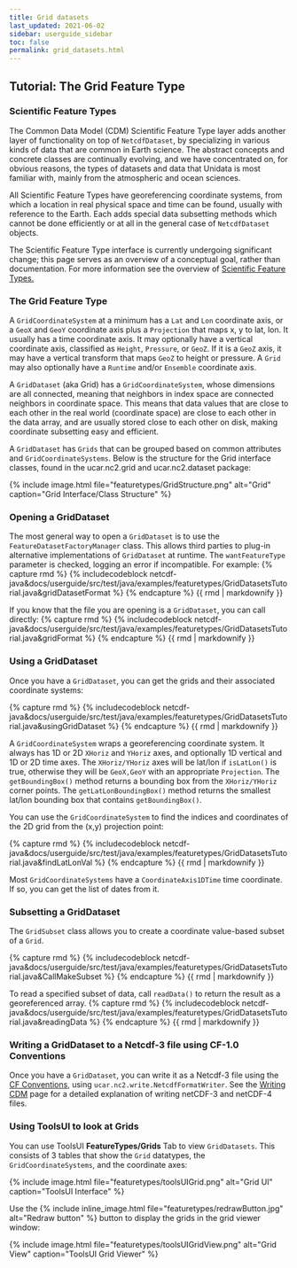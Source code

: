 ```yaml
---
title: Grid datasets
last_updated: 2021-06-02
sidebar: userguide_sidebar
toc: false
permalink: grid_datasets.html
---
```

## Tutorial: The Grid Feature Type

### Scientific Feature Types
The Common Data Model (CDM) Scientific Feature Type layer adds another layer of functionality on top of `NetcdfDataset`, by specializing in various kinds of data that are common in Earth science. The abstract concepts and concrete classes are continually evolving, and we have concentrated on, for obvious reasons, the types of datasets and data that Unidata is most familiar with, mainly from the atmospheric and ocean sciences.

All Scientific Feature Types have georeferencing coordinate systems, from which a location in real physical space and time can be found, usually with reference to the Earth. Each adds special data subsetting methods which cannot be done efficiently or at all in the general case of `NetcdfDataset` objects.

The Scientific Feature Type interface is currently undergoing significant change; this page serves as an overview of a conceptual goal, rather than documentation. For more information see the overview of 
[Scientific Feature Types.](https://docs.unidata.ucar.edu/netcdf-java/current/userguide/feature_datasets.html )

### The Grid Feature Type
A `GridCoordinateSystem` at a minimum has a `Lat` and `Lon` coordinate axis, or a `GeoX` and `GeoY` coordinate axis plus a `Projection` that maps x, y to lat, lon. It usually has a time coordinate axis. It may optionally have a vertical coordinate axis, classified as `Height`, `Pressure`, or `GeoZ`. If it is a `GeoZ` axis, it may have a vertical transform that maps `GeoZ` to height or pressure. A `Grid` may also optionally have a `Runtime` and/or `Ensemble` coordinate axis.

A `GridDataset` (aka Grid) has a `GridCoordinateSystem`, whose dimensions are all connected, meaning that neighbors in index space are connected neighbors in coordinate space. This means that data values that are close to each other in the real world (coordinate space) are close to each other in the data array, and are usually stored close to each other on disk, making coordinate subsetting easy and efficient.

A `GridDataset` has `Grids` that can be grouped based on common attributes and `GridCoordinateSystems`. Below is the structure for the Grid interface classes, found in the ucar.nc2.grid and ucar.nc2.dataset package:

{% include image.html file="featuretypes/GridStructure.png" alt="Grid" caption="Grid Interface/Class Structure" %}

### Opening a GridDataset


The most general way to open a `GridDataset` is to use the `FeatureDatasetFactoryManager` class. This allows third parties to plug-in alternative implementations of `GridDataset` at runtime. The `wantFeatureType` parameter is checked, logging an error if incompatible. For example:
{% capture rmd %}
{% includecodeblock netcdf-java&docs/userguide/src/test/java/examples/featuretypes/GridDatasetsTutorial.java&gridDatasetFormat %}
{% endcapture %}
{{ rmd | markdownify }}

  
If you know that the file you are opening is a `GridDataset`, you can call directly:
{% capture rmd %}
{% includecodeblock netcdf-java&docs/userguide/src/test/java/examples/featuretypes/GridDatasetsTutorial.java&gridFormat %}
{% endcapture %}
{{ rmd | markdownify }}

### Using a GridDataset

Once you have a `GridDataset`, you can get the grids and their associated coordinate systems:

{% capture rmd %}
{% includecodeblock netcdf-java&docs/userguide/src/test/java/examples/featuretypes/GridDatasetsTutorial.java&usingGridDataset %}
{% endcapture %}
{{ rmd | markdownify }}
 
A `GridCoordinateSystem` wraps a georeferencing coordinate system. It always has 1D or 2D `XHoriz` and `YHoriz` axes, and optionally 1D vertical and 1D or 2D time axes. The `XHoriz/YHoriz` axes will be lat/lon if `isLatLon()` is true, otherwise they will be `GeoX,GeoY` with an appropriate `Projection`. The `getBoundingBox()` method returns a bounding box from the `XHoriz/YHoriz` corner points. The `getLatLonBoundingBox()` method returns the smallest lat/lon bounding box that contains `getBoundingBox()`.

You can use the `GridCoordinateSystem` to find the indices and coordinates of the 2D grid from the (x,y) projection point:

{% capture rmd %}
{% includecodeblock netcdf-java&docs/userguide/src/test/java/examples/featuretypes/GridDatasetsTutorial.java&findLatLonVal %}
{% endcapture %}
{{ rmd | markdownify }}
  
Most `GridCoordinateSystems` have a `CoordinateAxis1DTime` time coordinate. If so, you can get the list of dates from it.

### Subsetting a GridDataset

The `GridSubset` class allows you to create a coordinate value-based subset of a `Grid`.

{% capture rmd %}
{% includecodeblock netcdf-java&docs/userguide/src/test/java/examples/featuretypes/GridDatasetsTutorial.java&CallMakeSubset %}
{% endcapture %}
{{ rmd | markdownify }}

To read a specified subset of data, call `readData()` to return the result as a georeferenced array.
{% capture rmd %}
{% includecodeblock netcdf-java&docs/userguide/src/test/java/examples/featuretypes/GridDatasetsTutorial.java&readingData %}
{% endcapture %}
{{ rmd | markdownify }}

### Writing a GridDataset to a Netcdf-3 file using CF-1.0 Conventions

Once you have a `GridDataset`, you can write it as a Netcdf-3 file using the <a href="http://cfconventions.org/" target="_blank">CF Conventions</a>, using `ucar.nc2.write.NetcdfFormatWriter`.
See the [Writing CDM](writing_netcdf.html) page for a detailed explanation of writing netCDF-3 and netCDF-4 files.
      
### Using ToolsUI to look at Grids

You can use ToolsUI **FeatureTypes/Grids** Tab to view `GridDatasets`. This consists of 3 tables that show the `Grid` datatypes, the `GridCoordinateSystems`, and the coordinate axes:

{% include image.html file="featuretypes/toolsUIGrid.png" alt="Grid UI" caption="ToolsUI Interface" %}

Use the {% include inline_image.html file="featuretypes/redrawButton.jpg" alt="Redraw button" %}  button to display the grids in the grid viewer window:

{% include image.html file="featuretypes/toolsUIGridView.png" alt="Grid View" caption="ToolsUI Grid Viewer" %}
